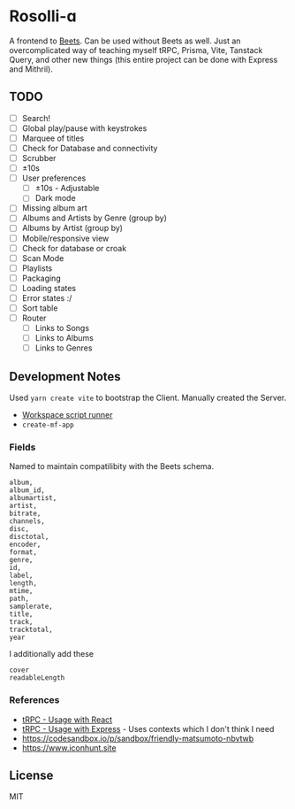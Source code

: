 # Rosolli-ɑ

A frontend to [Beets](https://github.com/beetbox/beets). Can be used without Beets as well. Just an overcomplicated way of teaching myself tRPC, Prisma, Vite, Tanstack Query, and other new things (this entire project can be done with Express and Mithril).

## TODO

- [ ] Search!
- [ ] Global play/pause with keystrokes
- [ ] Marquee of titles
- [ ] Check for Database and connectivity
- [ ] Scrubber
- [ ] ±10s
- [ ] User preferences
  - [ ] ±10s - Adjustable
  - [ ] Dark mode
- [ ] Missing album art
- [ ] Albums and Artists by Genre (group by)
- [ ] Albums by Artist (group by)
- [ ] Mobile/responsive view
- [ ] Check for database or croak
- [ ] Scan Mode
- [ ] Playlists
- [ ] Packaging
- [ ] Loading states
- [ ] Error states :/
- [ ] Sort table
- [ ] Router
  - [ ] Links to Songs
  - [ ] Links to Albums
  - [ ] Links to Genres

## Development Notes

Used `yarn create vite` to bootstrap the Client. Manually created the Server.

- [Workspace script runner](https://www.npmjs.com/package/wsrun)
- `create-mf-app`

### Fields

Named to maintain compatilibity with the Beets schema.

```
album,
album_id,
albumartist,
artist,
bitrate,
channels,
disc,
disctotal,
encoder,
format,
genre,
id,
label,
length,
mtime,
path,
samplerate,
title,
track,
tracktotal,
year
```

I additionally add these

```
cover
readableLength
```

### References

- [tRPC - Usage with React](https://trpc.io/docs/react)
- [tRPC - Usage with Express](https://trpc.io/docs/express) - Uses contexts which I don't think I need
- https://codesandbox.io/p/sandbox/friendly-matsumoto-nbvtwb
- https://www.iconhunt.site

## License

MIT
